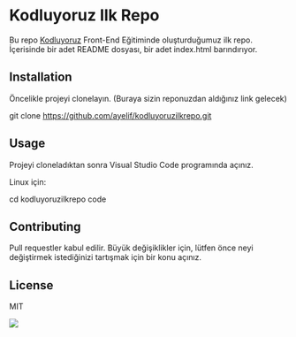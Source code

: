 # Kodluyoruz Ilk Repo

Bu repo [Kodluyoruz](https://academy.patika.dev/tr/dashboard) Front-End Eğitiminde oluşturduğumuz ilk repo. İçerisinde bir adet README dosyası, bir adet index.html barındırıyor.

## Installation 

Öncelikle projeyi clonelayın. (Buraya sizin reponuzdan aldığınız link gelecek)

git clone https://github.com/ayelif/kodluyoruzilkrepo.git

## Usage 

Projeyi cloneladıktan sonra Visual Studio Code programında açınız. 

Linux için:

cd kodluyoruzilkrepo
code 

## Contributing 

Pull requestler kabul edilir. Büyük değişiklikler için, lütfen önce neyi değiştirmek istediğinizi tartışmak için bir konu açınız.

## License

MIT

![](https://pbs.twimg.com/media/FayfP52XwAUj4xH.png)



